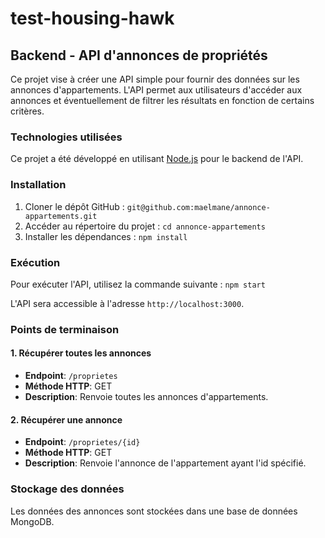 # test-housing-hawk
## Backend - API d'annonces de propriétés
Ce projet vise à créer une API simple pour fournir des données sur les annonces d'appartements. L'API permet aux utilisateurs d'accéder aux annonces et éventuellement de filtrer les résultats en fonction de certains critères.

### Technologies utilisées
Ce projet a été développé en utilisant [Node.js](https://nodejs.org/) pour le backend de l'API.

### Installation
1. Cloner le dépôt GitHub : `git@github.com:maelmane/annonce-appartements.git`
2. Accéder au répertoire du projet : `cd annonce-appartements`
3. Installer les dépendances : `npm install`

### Exécution
Pour exécuter l'API, utilisez la commande suivante :
`npm start`

L'API sera accessible à l'adresse `http://localhost:3000`.

### Points de terminaison

#### 1. Récupérer toutes les annonces
- **Endpoint**: `/proprietes`
- **Méthode HTTP**: GET
- **Description**: Renvoie toutes les annonces d'appartements.

#### 2. Récupérer une annonce
- **Endpoint**: `/proprietes/{id}`
- **Méthode HTTP**: GET
- **Description**: Renvoie l'annonce de l'appartement ayant l'id spécifié.

### Stockage des données
Les données des annonces sont stockées dans une base de données MongoDB.


